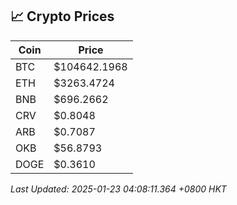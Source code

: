 ## 📈 Crypto Prices

| Coin | Price |
| ---- | ----- |
| BTC | $104642.1968 |
| ETH | $3263.4724 |
| BNB | $696.2662 |
| CRV | $0.8048 |
| ARB | $0.7087 |
| OKB | $56.8793 |
| DOGE | $0.3610 |

_Last Updated: 2025-01-23 04:08:11.364 +0800 HKT_